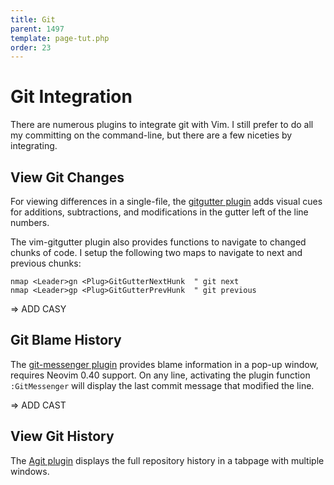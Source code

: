 ```yaml
---
title: Git
parent: 1497
template: page-tut.php
order: 23
---
```


# Git Integration

There are numerous plugins to integrate git with Vim. I still prefer to do all my committing on the command-line, but there are a few niceties by integrating.

## View Git Changes

For viewing differences in a single-file, the [gitgutter plugin](https://github.com/airblade/vim-gitgutter
) adds visual cues for additions, subtractions, and modifications in the gutter left of the line numbers.

The vim-gitgutter plugin also provides functions to navigate to changed chunks of code. I setup the following two maps to navigate to next and previous chunks:

```vim
nmap <Leader>gn <Plug>GitGutterNextHunk  " git next
nmap <Leader>gp <Plug>GitGutterPrevHunk  " git previous
```

=> ADD CASY

## Git Blame History

The [git-messenger plugin](https://github.com/rhysd/git-messenger.vim) provides blame information in a pop-up window, requires Neovim 0.40 support. On any line, activating the plugin function `:GitMessenger` will display the last commit message that modified the line.

=> ADD CAST

## View Git History

The [Agit plugin](https://github.com/cohama/agit.vim) displays the full repository history in a tabpage with multiple windows. 

